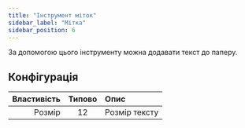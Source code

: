 ```yaml
---
title: "Інструмент міток"
sidebar_label: "Мітка"
sidebar_position: 6
---
```



За допомогою цього інструменту можна додавати текст до паперу.

## Конфігурація

| Властивість | Типово | Опис          |
| -----------:|:------:|:------------- |
|      Розмір |   12   | Розмір тексту |
